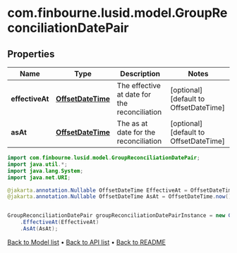 # com.finbourne.lusid.model.GroupReconciliationDatePair

## Properties

Name | Type | Description | Notes
------------ | ------------- | ------------- | -------------
**effectiveAt** | [**OffsetDateTime**](OffsetDateTime.md) | The effective at date for the reconciliation | [optional] [default to OffsetDateTime]
**asAt** | [**OffsetDateTime**](OffsetDateTime.md) | The as at date for the reconciliation | [optional] [default to OffsetDateTime]

```java
import com.finbourne.lusid.model.GroupReconciliationDatePair;
import java.util.*;
import java.lang.System;
import java.net.URI;

@jakarta.annotation.Nullable OffsetDateTime EffectiveAt = OffsetDateTime.now();
@jakarta.annotation.Nullable OffsetDateTime AsAt = OffsetDateTime.now();


GroupReconciliationDatePair groupReconciliationDatePairInstance = new GroupReconciliationDatePair()
    .EffectiveAt(EffectiveAt)
    .AsAt(AsAt);
```


[Back to Model list](../README.md#documentation-for-models) &#8226; [Back to API list](../README.md#documentation-for-api-endpoints) &#8226; [Back to README](../README.md)
